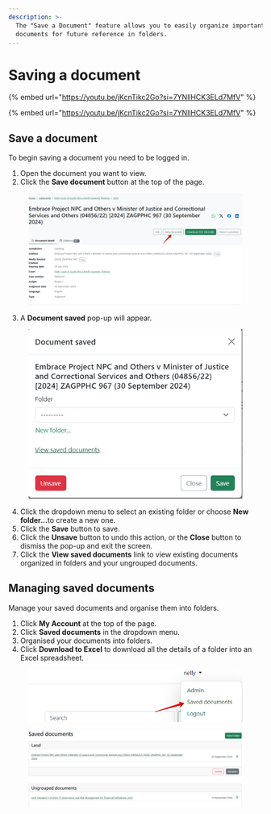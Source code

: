 ```yaml
---
description: >-
  The "Save a Document" feature allows you to easily organize important legal
  documents for future reference in folders.
---
```


# Saving a document


{% embed url="https://youtu.be/jKcnTikc2Go?si=7YNllHCK3ELd7MfV" %}


{% embed url="https://youtu.be/jKcnTikc2Go?si=7YNllHCK3ELd7MfV" %}

## Save a document

To begin saving a document you need to be logged in.

1. Open the document you want to view.
2. Click the **Save document** button at the top of the page.

<div align="left"><figure><img src="../.gitbook/assets/lawlibrary--Save doc 1.png" alt=""><figcaption></figcaption></figure></div>

3. A **Document saved** pop-up will appear.

<div align="left"><figure><img src="../.gitbook/assets/lawlibrary--save doc 2.png" alt="" width="468"><figcaption></figcaption></figure></div>

4. Click the dropdown menu to select an existing folder or choose **New folder...**&#x74;o create a new one.
5. Click the **Save** button to save.
6. Click the **Unsave** button to undo this action, or the **Close** button to dismiss the pop-up and exit the screen.
7. Click the **View saved documents** link to view existing documents organized in folders and your ungrouped documents.

## Managing saved documents

Manage your saved documents and organise them into folders.

1. Click **My Account** at the top of the page.
2. Click **Saved documents** in the dropdown menu.
3. Organised your documents into folders.
4. Click **Download to Excel** to download all the details of a folder into an Excel spreadsheet.

<div align="left"><figure><img src="../.gitbook/assets/lawlibrary--save doc 4.png" alt="" width="522"><figcaption></figcaption></figure></div>

<div align="left"><figure><img src="../.gitbook/assets/lawlibrary--save doc 3.png" alt=""><figcaption></figcaption></figure></div>
